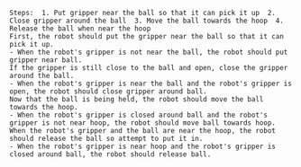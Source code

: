 
    Steps:  1. Put gripper near the ball so that it can pick it up  2. Close gripper around the ball  3. Move the ball towards the hoop  4. Release the ball when near the hoop  
    First, the robot should put the gripper near the ball so that it can pick it up.
    - When the robot's gripper is not near the ball, the robot should put gripper near ball.
    If the gripper is still close to the ball and open, close the gripper around the ball.
    - When the robot's gripper is near the ball and the robot's gripper is open, the robot should close gripper around ball.
    Now that the ball is being held, the robot should move the ball towards the hoop.
    - When the robot's gripper is closed around ball and the robot's gripper is not near hoop, the robot should move ball towards hoop.
    When the robot's gripper and the ball are near the hoop, the robot should release the ball so attempt to put it in.
    - When the robot's gripper is near hoop and the robot's gripper is closed around ball, the robot should release ball.